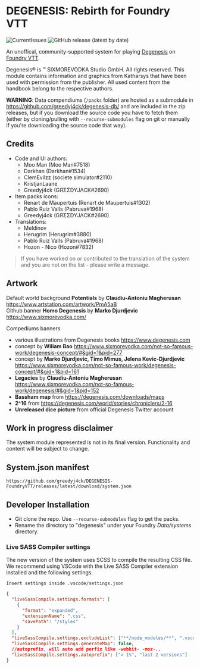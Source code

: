 # DEGENESIS: Rebirth for Foundry VTT

![CurrentIssues](https://img.shields.io/github/issues/greedyj4ck/DEGENESIS-FoundryVTT?style=for-the-badge)
![GitHub release (latest by date)](https://img.shields.io/github/downloads/greedyj4ck/DEGENESIS-FoundryVTT/latest/total?style=for-the-badge)

An unoffical, community-supported system for playing [Degenesis](https://degenesis.com/) on [Foundry VTT](http://foundryvtt.com/).

Degenesis® is ™ SIXMOREVODKA Studio GmbH. All rights reserved. This module contains information and graphics from Katharsys that have been used with permission from the publisher. All used content from the handbook belong to the respective authors.

**WARNING**: Data compendiums (`/packs` folder) are hosted as a submodule in https://github.com/greedyj4ck/degenesis-db/ and are included in the zip releases, but if you download the source code you have to fetch them (either by cloning/pulling with `--recurse-submodules` flag on git or manually if you're downloading the source code that way).

## Credits

- Code and UI authors:
  - Moo Man (Moo Man#7518)
  - Darkhan (Darkhan#1534)
  - ClemEvilzz (societe simulator#2110)
  - KristjanLaane
  - Greedyj4ck (GЯΣΣDYJΛCK#2690)
- Item packs icons:
  - Renart de Maupertuis (Renart de Maupertuis#1302)
  - Pablo Ruiz Valls (Pabruva#1968)
  - Greedyj4ck (GЯΣΣDYJΛCK#2690)
- Translations:
  - Meldinov
  - Herugrim (Herugrim#3880)
  - Pablo Ruiz Valls (Pabruva#1968)
  - Hozon - Nico (Hozon#7832)

> If you have worked on or contributed to the translation of the system and you are not on the list - please write a message.

## Artwork

Default world background **Potentials** by **Claudiu-Antoniu Magherusan** https://www.artstation.com/artwork/PmA5aB  
Github banner **Homo Degenesis** by **Marko Djurdjevic** https://www.sixmorevodka.com/

Compediums banners

- various illustrations from Degenesis books https://www.degenesis.com
- concept by **Wiliam Bao** https://www.sixmorevodka.com/not-so-famous-work/degenesis-concept/#&gid=1&pid=277
- concept by **Marko Djurdjevic, Timo Mimus, Jelena Kevic-Djurdjevic** https://www.sixmorevodka.com/not-so-famous-work/degenesis-concept/#&gid=1&pid=161
- **Legacies** by **Claudiu-Antoniu Magherusan** https://www.sixmorevodka.com/not-so-famous-work/degenesis/#&gid=1&pid=152
- **Bassham map** from https://degenesis.com/downloads/maps
- **2^16** from https://degenesis.com/world/stories/chroniclers/2-16
- **Unreleased dice picture** from official Degenesis Twitter account

## Work in progress disclaimer

The system module represented is not in its final version. Functionality and content will be subject to change.

## System.json manifest

    https://github.com/greedyj4ck/DEGENESIS-FoundryVTT/releases/latest/download/system.json

## Developer Installation

- Git clone the repo. Use `--recurse-submodules` flag to get the packs.
- Rename the directory to "degenesis" under your Foundry _Data/systems_ directory.

### Live SASS Compiler settings

The new version of the system uses SCSS to compile the resulting CSS file. We recommend using VSCode with the Live SASS Compiler extension installed and the following settings.

    Insert settings inside .vscode/settings.json

```json
{
  "liveSassCompile.settings.formats": [
    {
      "format": "expanded",
      "extensionName": ".css",
      "savePath": "/styles"
    }
  ],
  "liveSassCompile.settings.excludeList": ["**/node_modules/**", ".vscode/**"],
  "liveSassCompile.settings.generateMap": false,
  //autoprefix, will auto add perfix like -webkit- -moz-..
  "liveSassCompile.settings.autoprefix": ["> 1%", "last 2 versions"]
}
```
